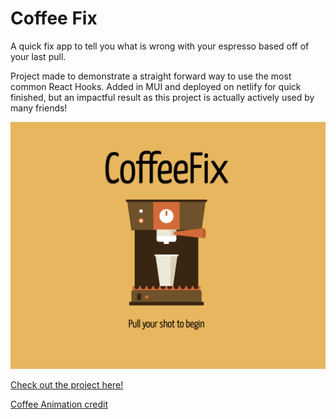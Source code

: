 # Coffee Fix

A quick fix app to tell you what is wrong with your espresso based off of your last pull. 

Project made to demonstrate a straight forward way to use the most common React Hooks. Added in MUI and deployed on netlify for quick finished, but an impactful result as this project is actually actively used by many friends!

![alt text](src/images/design-fix.png)

[Check out the project here!](https://coffee-fix.net)

[Coffee Animation credit](https://codingartistweb.com/2021/08/coffee-machine-css-animation/)
